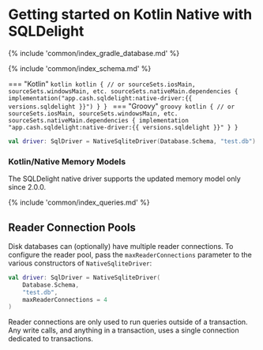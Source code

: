 # Getting started on Kotlin Native with SQLDelight

{% include 'common/index_gradle_database.md' %}

{% include 'common/index_schema.md' %}

=== "Kotlin"
    ```kotlin
    kotlin {
      // or sourceSets.iosMain, sourceSets.windowsMain, etc.
      sourceSets.nativeMain.dependencies {
        implementation("app.cash.sqldelight:native-driver:{{ versions.sqldelight }}")
      }
    }
    ```
=== "Groovy"
    ```groovy
    kotlin {
      // or sourceSets.iosMain, sourceSets.windowsMain, etc.
      sourceSets.nativeMain.dependencies {
        implementation "app.cash.sqldelight:native-driver:{{ versions.sqldelight }}"
      }
    }
    ```

```kotlin
val driver: SqlDriver = NativeSqliteDriver(Database.Schema, "test.db")
```

### Kotlin/Native Memory Models

The SQLDelight native driver supports the updated memory model only since 2.0.0.

{% include 'common/index_queries.md' %}

## Reader Connection Pools

Disk databases can (optionally) have multiple reader connections. To configure the reader pool, pass the `maxReaderConnections` parameter to the various constructors of `NativeSqliteDriver`:

```kotlin
val driver: SqlDriver = NativeSqliteDriver(
    Database.Schema, 
    "test.db", 
    maxReaderConnections = 4
)
```

Reader connections are only used to run queries outside of a transaction. Any write calls, and anything in a transaction, 
uses a single connection dedicated to transactions.
